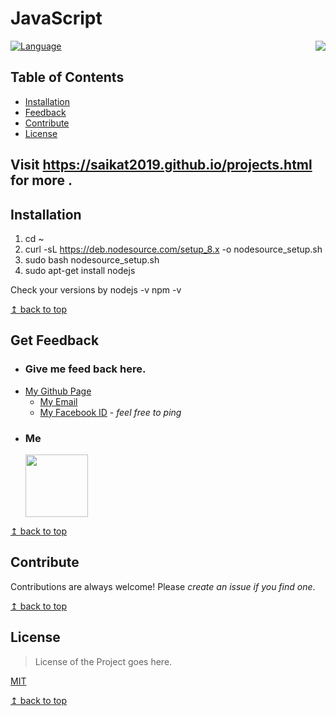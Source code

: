 # JavaScript

<img src="https://raw.githubusercontent.com/Saikat2019/MY_README_TEMPLATE/master/README_RES/icon.jpeg" align="right" />

[![Language](https://img.shields.io/badge/JavaScript-18.9-8f00b3.svg)](https://www.java.com/en/)


## Table of Contents
- [Installation](#Installation)
- [Feedback](#Get-Feedback)
- [Contribute](#Contribute)
- [License](#License)

## Visit https://saikat2019.github.io/projects.html for more .

## Installation

1.    cd ~
2.    curl -sL https://deb.nodesource.com/setup_8.x -o nodesource_setup.sh
3.    sudo bash nodesource_setup.sh
4.    sudo apt-get install nodejs

Check your versions by
nodejs -v
npm -v

[↥ back to top](#table-of-contents)

## Get Feedback

 -	### Give me feed back here.
   - [My Github Page](https://saikat2019.github.io)
	 - [My Email](mailto:saikatmondal410@iitkgp.ac.in) 
	 - [My Facebook ID](https://www.facebook.com/profile.php?id=100011440244328) - *feel free to ping*
 -  ### Me
 	<p>
		<img src="https://scontent-bom1-1.xx.fbcdn.net/v/t1.0-9/47574379_824621541262513_325880162547662848_n.jpg?_nc_cat=107&_nc_oc=AQnlCMlo-QMFoJAGZjURtqsqx-9WKXjnTFBBnzNrRzPXOFT9GaXsCw_sCzVrFTn_Lvs&_nc_ht=scontent-bom1-1.xx&oh=70f82b34260b22d80b1dd4bad4d81f72&oe=5CC1FE8F" width="100" height="100" >
	</p>

[↥ back to top](#table-of-contents)

## Contribute

Contributions are always welcome!
Please *create an issue if you find one*.

[↥ back to top](#table-of-contents)

## License

>License of the Project goes here.

[MIT](https://choosealicense.com/licenses/mit/)

[↥ back to top](#table-of-contents)
